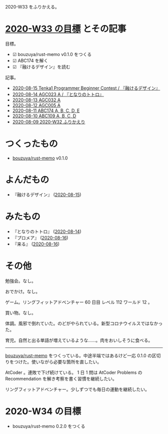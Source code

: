 2020-W33 をふりかえる。

# [2020-W33 の目標][2020-08-09] とその記事

目標。

- ☑ bouzuya/rust-memo v0.1.0 をつくる
- ☑ ABC174 を解く
- ☑ 『融けるデザイン』を読む

記事。

- [2020-08-15 Tenka1 Programmer Beginner Contest / 『融けるデザイン』][2020-08-15]
- [2020-08-14 AGC023 A / 『となりのトトロ』][2020-08-14]
- [2020-08-13 AGC032 A][2020-08-13]
- [2020-08-12 AGC005 A][2020-08-12]
- [2020-08-11 ABC174 A, B, C, D, E][2020-08-11]
- [2020-08-10 ABC109 A, B, C, D][2020-08-10]
- [2020-08-09 2020-W32 ふりかえり][2020-08-09]

# つくったもの

- [bouzuya/rust-memo][] v0.1.0

# よんだもの

- 『融けるデザイン』 ([2020-08-15][])

# みたもの

- 『となりのトトロ』 ([2020-08-14][])
- 『プロメア』 ([2020-08-16][])
- 『来る』 ([2020-08-16][])

# その他

勉強会。なし。

おでかけ。なし。

ゲーム。リングフィットアドベンチャー 60 日目 レベル 112 ワールド 12 。

買い物。なし。

体調。風邪で倒れていた。のどがやられている。新型コロナウイルスではなかった。

育児。自然と出る単語が増えているような……。肉をおいしそうに食べる。

---

[bouzuya/rust-memo][] をつくっている。中途半端ではあるけど一応 0.1.0 の区切りをつけた。使いながら必要な箇所を直したい。

AtCoder 。連敗で下げ続けている。 1 日 1 問は AtCoder Problems の Recommendation を解き考察を書く習慣を継続したい。

リングフィットアドベンチャー。少しずつでも毎日の運動を継続したい。

# 2020-W34 の目標

- bouzuya/rust-memo 0.2.0 をつくる

[2020-08-09]: https://blog.bouzuya.net/2020/08/09/
[2020-08-10]: https://blog.bouzuya.net/2020/08/10/
[2020-08-11]: https://blog.bouzuya.net/2020/08/11/
[2020-08-12]: https://blog.bouzuya.net/2020/08/12/
[2020-08-13]: https://blog.bouzuya.net/2020/08/13/
[2020-08-14]: https://blog.bouzuya.net/2020/08/14/
[2020-08-15]: https://blog.bouzuya.net/2020/08/15/
[2020-08-16]: https://blog.bouzuya.net/2020/08/16/
[bouzuya/rust-memo]: https://github.com/bouzuya/rust-memo
